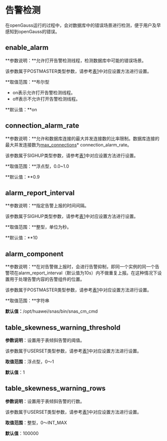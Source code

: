 # 告警检测

在openGauss运行的过程中，会对数据库中的错误场景进行检测，便于用户及早感知到openGauss的错误。

## enable\_alarm<a name="zh-cn_topic_0283137422_zh-cn_topic_0237124725_zh-cn_topic_0059779120_s7f12ed000f874dd9814499d27029e7be"></a>

**参数说明：**允许打开告警检测线程，检测数据库中可能的错误场景。

该参数属于POSTMASTER类型参数，请参考[表1](重设参数.md#zh-cn_topic_0237121562_zh-cn_topic_0059777490_t91a6f212010f4503b24d7943aed6d846)中对应设置方法进行设置。

**取值范围：**布尔型

-   on表示允许打开告警检测线程。
-   off表示不允许打开告警检测线程。

**默认值：**on

## connection\_alarm\_rate<a name="zh-cn_topic_0283137422_zh-cn_topic_0237124725_zh-cn_topic_0059779120_s3377772ef3b34f0d860419f218742b7f"></a>

**参数说明：**允许和数据库连接的最大并发连接数的比率限制。数据库连接的最大并发连接数为[max\_connections](连接设置.md#zh-cn_topic_0237124695_zh-cn_topic_0059777636_sa723b719fa70453bb7ec27f323d41c79)\* connection\_alarm\_rate。

该参数属于SIGHUP类型参数，请参考[表1](重设参数.md#zh-cn_topic_0237121562_zh-cn_topic_0059777490_t91a6f212010f4503b24d7943aed6d846)中对应设置方法进行设置。

**取值范围：**浮点型，0.0\~1.0

**默认值：**0.9

## alarm\_report\_interval<a name="zh-cn_topic_0283137422_zh-cn_topic_0237124725_zh-cn_topic_0059779120_s497b814638754853804a73cddef23bff"></a>

**参数说明：**指定告警上报的时间间隔。

该参数属于SIGHUP类型参数，请参考[表1](重设参数.md#zh-cn_topic_0237121562_zh-cn_topic_0059777490_t91a6f212010f4503b24d7943aed6d846)中对应设置方法进行设置。

**取值范围：**整型，单位为秒。

**默认值：**10

## alarm\_component<a name="zh-cn_topic_0283137422_zh-cn_topic_0237124725_zh-cn_topic_0059779120_sfd9b71927dd048ee865ab9d7787548e3"></a>

**参数说明：**在对告警做上报时，会进行告警抑制，即同一个实例的同一个告警项在alarm\_report\_interval（默认值为10s）内不做重复上报。在这种情况下设置用于处理告警内容的告警组件的位置。

该参数属于POSTMASTER类型参数，请参考[表1](重设参数.md#zh-cn_topic_0237121562_zh-cn_topic_0059777490_t91a6f212010f4503b24d7943aed6d846)中对应设置方法进行设置。

**取值范围：**字符串

**默认值：**/opt/huawei/snas/bin/snas\_cm\_cmd

## table\_skewness\_warning\_threshold<a name="zh-cn_topic_0283137574_zh-cn_topic_0237124754_section174079331456"></a>

**参数说明**：设置用于表倾斜告警的阈值。

该参数属于USERSET类型参数，请参考[表1](重设参数.md#zh-cn_topic_0237121562_zh-cn_topic_0059777490_t91a6f212010f4503b24d7943aed6d846)中对应设置方法进行设置。

**取值范围**：浮点型，0～1

**默认值**：1

## table\_skewness\_warning\_rows<a name="zh-cn_topic_0283137574_zh-cn_topic_0237124754_section816564619464"></a>

**参数说明**：设置用于表倾斜告警的行数。

该参数属于USERSET类型参数，请参考[表1](重设参数.md#zh-cn_topic_0237121562_zh-cn_topic_0059777490_t91a6f212010f4503b24d7943aed6d846)中对应设置方法进行设置。

**取值范围**：整型，0～INT\_MAX

**默认值**：100000

